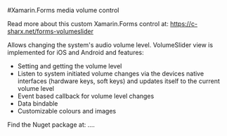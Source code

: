 #Xamarin.Forms media volume control

Read more about this custom Xamarin.Forms control at: https://c-sharx.net/forms-volumeslider

Allows changing the system's audio volume level.
VolumeSlider view is implemented for iOS and Android and features:

* Setting and getting the volume level
* Listen to system initiated volume changes via the devices native interfaces (hardware keys, soft keys) and updates itself to the current volume level
* Event based callback for volume level changes
* Data bindable
* Customizable colours and images

Find the Nuget package at: ....